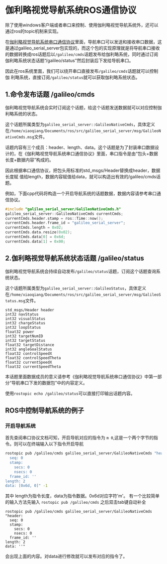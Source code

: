 # <a href="#" id="start"></a>伽利略视觉导航系统ROS通信协议

除了使用windows客户端或者串口来控制、使用伽利略视觉导航系统外，还可以通过ros的topic机制来实现。

在[伽利略视觉导航系统串口通信协议](/serial.html)里面，导航串口可以发送和接收串口数据，这是通过galileo_serial_server包实现的，而这个包的实现原理就是将导航串口接收的数据转换成ros话题后以`/galileo/cmds`话题发布给伽利略系统，同时通过订阅伽利略系统状态话题“/galileo/status”然后封装后下发给导航串口。

因此在ros系统里面，我们可以绕开串口直接发布`/galileo/cmds`话题就可以控制伽
利略系统，直接订阅`/galileo/status`就可以获取伽利略系统状态。

## 1.命令发布话题 /galileo/cmds

伽利略视觉导航系统会实时订阅这个话题，给这个话题发送数据就可以对应控制伽利略系统的状态。

这个话题所属类型为`galileo_serial_server::GalileoNativeCmds`，具体定义在`/home/xiaoqiang/Documents/ros/src/galileo_serial_server/msg/GalileoNativeCmds.msg`文件。

话题内容有三个成员：header、length、data。这个话题是为了封装串口数据设计的，在《伽利略视觉导航系统串口通信协议》里面，串口指令是由“包头+数据长度+数据内容”构成的。

因此根据串口通信协议，把包头用标准的std_msgs/Header替换成header，数据长度赋
值给length，数据内容赋值给data，就可以构造出有效的/galileo/cmds话题。

例如，下面cpp代码将构造一个开启导航系统的话题数据，数据内容请参考串口通信协议。

```cpp
#include "galileo_serial_server/GalileoNativeCmds.h"
galileo_serial_server::GalileoNativeCmds currentCmds;
currentCmds.header.stamp = ros::Time::now();
currentCmds.header.frame_id = "galileo_serial_server";
currentCmds.length = 0x02;
currentCmds.data.resize(0x02);
currentCmds.data[0] = 0x6d;
currentCmds.data[1] = 0x00;
```

## 2.伽利略视觉导航系统状态话题 /galileo/status
伽利略视觉导航系统会持续自动发布`/galileo/status`话题，订阅这个话题查询系统状态。

这个话题所属类型为`galileo_serial_server::GalileoStatus`，具体定义在`/home/xiaoqiang/Documents/ros/src/galileo_serial_server/msg/GalileoStatus.msg`文件。

```
std_msgs/Header header
int32 navStatus
int32 visualStatus
int32 chargeStatus
int32 loopStatus
float32 power
int32 targetNumID
int32 targetStatus
float32 targetDistance
int32 angleGoalStatus
float32 controlSpeedX
float32 controlSpeedTheta
float32 currentSpeedX
float32 currentSpeedTheta
```

本话题里面数据成员的意义请参考《伽利略视觉导航系统串口通信协议》中第一部分“导航串口下发的数据包”中的内容定义。

使用`rostopic echo /galileo/status`可以直接打印输出话题内容。

## ROS中控制导航系统的例子

### 开启导航系统

首先查阅串口协议文档可知，开启导航对应的指令为 `m 0`,这是一个两个字节的指令。则可以在终端输入以下指令开启导航

```bash
rostopic pub /galileo/cmds galileo_serial_server/GalileoNativeCmds "header:
  seq: 0
  stamp:
    secs: 0
    nsecs: 0
  frame_id: ''
length: 2
data: [0x6d, 0]" -1
```

其中 length为指令长度，data为指令数据。0x6d对应字符'm'。
有一个比较简单的输入方法先输入 `rostopic pub /galileo/cmds` 之后双击tab键自动补全

```
rostopic pub /galileo/cmds galileo_serial_server/GalileoNativeCmds "header:
  seq: 0
  stamp:
    secs: 0
    nsecs: 0
  frame_id: ''
length: 2
data: ''" 
```

会出现上面的内容。对data进行修改就可以发布对应的指令了。

